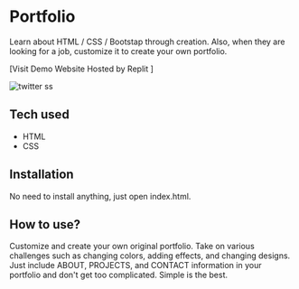 # Portfolio
 Learn about HTML / CSS / Bootstap through creation. Also, when they are looking for a job, customize it to create your own portfolio.
 
[Visit Demo Website Hosted by Replit ]

![twitter ss](https://user-images.githubusercontent.com/110687182/193098584-c1cd3d1d-a291-4b02-9364-e8dc0ec7b795.png)


## Tech used
* HTML
* CSS


## Installation
No need to install anything, just open index.html.

## How to use?
Customize and create your own original portfolio. Take on various challenges such as changing colors, adding effects, and changing designs. Just include ABOUT, PROJECTS, and CONTACT information in your portfolio and don't get too complicated. Simple is the best.
